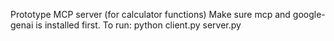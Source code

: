 Prototype MCP server (for calculator functions)
Make sure mcp and google-genai is installed first.
To run: python client.py server.py